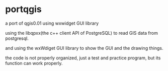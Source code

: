 portqgis
========

a port of qgis0.01 using wxwidget GUI library


using the libqpxx(the c++ client API of PostgreSQL) to read GIS data from postgresql. 

and using the wxWdiget GUI library to show the GUI and the drawing things. 

the code is not properly organized, just a test and practice program, but its function can work properly.
